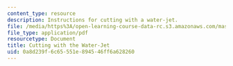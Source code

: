 ```yaml
---
content_type: resource
description: Instructions for cutting with a water-jet.
file: /media/https%3A/open-learning-course-data-rc.s3.amazonaws.com/mas-863-how-to-make-almost-anything-fall-2002/0a8d239f6c65551e894546ff6a628260_cuttingwiththewaterjet.pdf
file_type: application/pdf
resourcetype: Document
title: Cutting with the Water-Jet
uid: 0a8d239f-6c65-551e-8945-46ff6a628260
---
```

